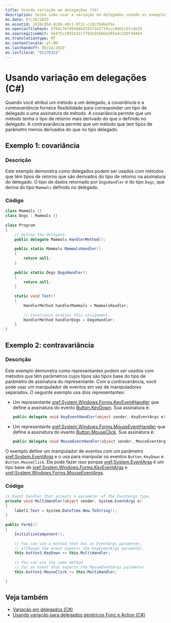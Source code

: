 ```yaml
---
title: Usando variação em delegações (C#)
description: Saiba como usar a variação em delegados usando os exemplos de código de covariância e contravariância incluídos.
ms.date: 07/20/2015
ms.assetid: 1638c95d-dc8b-40c1-972c-c2dcf84be55e
ms.openlocfilehash: 6704c3bf09dd854335f1e2719ccc8462cb7cde26
ms.sourcegitcommit: 5b475c1855b32cf78d2d1bbb4295e4c236f39464
ms.translationtype: MT
ms.contentlocale: pt-BR
ms.lasthandoff: 09/24/2020
ms.locfileid: "91176312"
---
```

# <a name="using-variance-in-delegates-c"></a>Usando variação em delegações (C#)

Quando você atribui um método a um delegado, a *covariância* e a *contravariância* fornece flexibilidade para corresponder um tipo de delegado a uma assinatura de método. A covariância permite que um método tenha o tipo de retorno mais derivado do que o definido no delegado. A contravariância permite que um método que tem tipos de parâmetro menos derivados do que no tipo delegado.  
  
## <a name="example-1-covariance"></a>Exemplo 1: covariância  
  
### <a name="description"></a>Descrição  

 Este exemplo demonstra como delegados podem ser usados com métodos que têm tipos de retorno que são derivados do tipo de retorno na assinatura do delegado. O tipo de dados retornado por `DogsHandler` é do tipo `Dogs`, que deriva do tipo `Mammals` definido no delegado.  
  
### <a name="code"></a>Código  
  
```csharp  
class Mammals {}  
class Dogs : Mammals {}  
  
class Program  
{  
    // Define the delegate.  
    public delegate Mammals HandlerMethod();  
  
    public static Mammals MammalsHandler()  
    {  
        return null;  
    }  
  
    public static Dogs DogsHandler()  
    {  
        return null;  
    }  
  
    static void Test()  
    {  
        HandlerMethod handlerMammals = MammalsHandler;  
  
        // Covariance enables this assignment.  
        HandlerMethod handlerDogs = DogsHandler;  
    }  
}  
```  
  
## <a name="example-2-contravariance"></a>Exemplo 2: contravariância  
  
### <a name="description"></a>Descrição

Este exemplo demonstra como representantes podem ser usados com métodos que têm parâmetros cujos tipos são tipos base do tipo de parâmetro de assinatura do representante. Com a contravariância, você pode usar um manipulador de eventos em vez de manipuladores separados. O seguinte exemplo usa dois representantes:

- Um representante <xref:System.Windows.Forms.KeyEventHandler> que define a assinatura do evento [Button.KeyDown](xref:System.Windows.Forms.Control.KeyDown). Sua assinatura é:

   ```csharp
   public delegate void KeyEventHandler(object sender, KeyEventArgs e)
   ```

- Um representante <xref:System.Windows.Forms.MouseEventHandler> que define a assinatura do evento [Button.MouseClick](xref:System.Windows.Forms.Control.MouseDown). Sua assinatura é:

   ```csharp
   public delegate void MouseEventHandler(object sender, MouseEventArgs e)
   ```

O exemplo define um manipulador de eventos com um parâmetro <xref:System.EventArgs> e o usa para manipular os eventos `Button.KeyDown` e `Button.MouseClick`. Ele pode fazer isso porque <xref:System.EventArgs> é um tipo base de <xref:System.Windows.Forms.KeyEventArgs> e <xref:System.Windows.Forms.MouseEventArgs>.
  
### <a name="code"></a>Código  
  
```csharp  
// Event handler that accepts a parameter of the EventArgs type.  
private void MultiHandler(object sender, System.EventArgs e)  
{  
    label1.Text = System.DateTime.Now.ToString();  
}  
  
public Form1()  
{  
    InitializeComponent();  
  
    // You can use a method that has an EventArgs parameter,  
    // although the event expects the KeyEventArgs parameter.  
    this.button1.KeyDown += this.MultiHandler;  
  
    // You can use the same method
    // for an event that expects the MouseEventArgs parameter.  
    this.button1.MouseClick += this.MultiHandler;  
  
}  
```  
  
## <a name="see-also"></a>Veja também

- [Variação em delegados (C#)](./variance-in-delegates.md)
- [Usando variação para delegados genéricos Func e Action (C#)](./using-variance-for-func-and-action-generic-delegates.md)
